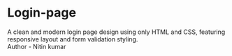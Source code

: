 # Login-page
A clean and modern login page design using only HTML and CSS, featuring responsive layout and form validation styling.
<br>
Author - Nitin kumar
